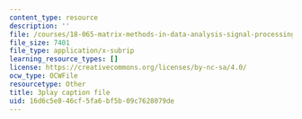 ```yaml
---
content_type: resource
description: ''
file: /courses/18-065-matrix-methods-in-data-analysis-signal-processing-and-machine-learning-spring-2018/16d6c5e846cf5fa6bf5b09c7628079de_Cx5Z-OslNWE.vtt
file_size: 7401
file_type: application/x-subrip
learning_resource_types: []
license: https://creativecommons.org/licenses/by-nc-sa/4.0/
ocw_type: OCWFile
resourcetype: Other
title: 3play caption file
uid: 16d6c5e8-46cf-5fa6-bf5b-09c7628079de
---
```

